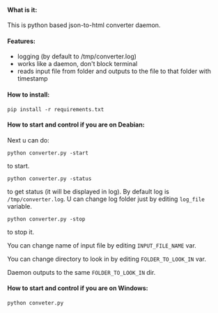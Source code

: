 #### What is it:

This is python based json-to-html converter daemon.

#### Features:

- logging (by default to /tmp/converter.log)
- works like a daemon, don't block terminal
- reads input file from folder and outputs to the file to that folder with timestamp

#### How to install:

`pip install -r requirements.txt`

#### How to start and control if you are on Deabian:

Next u can do:

`python converter.py -start`  

 to start.

`python converter.py -status`  

to get status (it will be displayed in log). By default log is `/tmp/converter.log`. U can change
log folder just by editing `log_file` variable.

`python converter.py -stop`  

 to stop it.

You can change name of input file by editing `INPUT_FILE_NAME` var.

You can change directory to look in by editing `FOLDER_TO_LOOK_IN` var.

Daemon outputs to the same `FOLDER_TO_LOOK_IN` dir.

#### How to start and control if you are on Windows:

`python conveter.py`